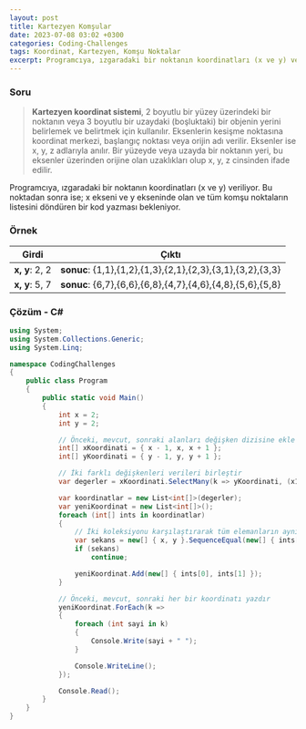 ```yaml
---
layout: post
title: Kartezyen Komşular
date: 2023-07-08 03:02 +0300
categories: Coding-Challenges
tags: Koordinat, Kartezyen, Komşu Noktalar
excerpt: Programcıya, ızgaradaki bir noktanın koordinatları (x ve y) veriliyor. Bu noktadan sonra ise; x ekseni ve y ekseninde olan ve tüm komşu noktaların listesini döndüren bir kod yazması bekleniyor...
---
```


### Soru

> **Kartezyen koordinat sistemi**, 2 boyutlu bir yüzey üzerindeki bir noktanın veya 3 boyutlu bir uzaydaki (boşluktaki) bir objenin yerini belirlemek ve belirtmek için kullanılır. Eksenlerin kesişme noktasına koordinat merkezi, başlangıç noktası veya orijin adı verilir. Eksenler ise x, y, z adlarıyla anılır. Bir yüzeyde veya uzayda bir noktanın yeri, bu eksenler üzerinden orijine olan uzaklıkları olup x, y, z cinsinden ifade edilir.

Programcıya, ızgaradaki bir noktanın koordinatları (x ve y) veriliyor. Bu noktadan sonra ise; x ekseni ve y ekseninde olan ve tüm komşu noktaların listesini döndüren bir kod yazması bekleniyor.

### Örnek

| Girdi          | Çıktı                                                      |
| -------------- | ---------------------------------------------------------- |
| **x, y**: 2, 2 | **sonuc**: {1,1},{1,2},{1,3},{2,1},{2,3},{3,1},{3,2},{3,3} |
| **x, y**: 5, 7 | **sonuc**: {6,7},{6,6},{6,8},{4,7},{4,6},{4,8},{5,6},{5,8} |

### Çözüm - C#

```csharp
using System;
using System.Collections.Generic;
using System.Linq;

namespace CodingChallenges
{
    public class Program
    {
        public static void Main()
        {
            int x = 2;
            int y = 2;

            // Önceki, mevcut, sonraki alanları değişken dizisine ekle
            int[] xKoordinati = { x - 1, x, x + 1 };
            int[] yKoordinati = { y - 1, y, y + 1 };

            // İki farklı değişkenleri verileri birleştir
            var degerler = xKoordinati.SelectMany(k => yKoordinati, (x1, y1) => new[] { x1, y1 });

            var koordinatlar = new List<int[]>(degerler);
            var yeniKoordinat = new List<int[]>();
            foreach (int[] ints in koordinatlar)
            {
                // İki koleksiyonu karşılaştırarak tüm elemanların aynı dizilimde olduğuna bak
                var sekans = new[] { x, y }.SequenceEqual(new[] { ints[0], ints[1] });
                if (sekans)
                    continue;

                yeniKoordinat.Add(new[] { ints[0], ints[1] });
            }

            // Önceki, mevcut, sonraki her bir koordinatı yazdır
            yeniKoordinat.ForEach(k =>
            {
                foreach (int sayi in k)
                {
                    Console.Write(sayi + " ");
                }

                Console.WriteLine();
            });

            Console.Read();
        }
    }
}
```

